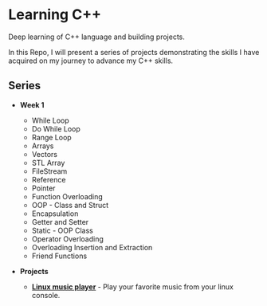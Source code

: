 # Learning C++

Deep learning of C++ language and building projects.

In this Repo, I will present a series of projects demonstrating the skills I have 
acquired on my journey to advance my C++ skills.


## Series
* __Week 1__
  * While Loop
  * Do While Loop
  * Range Loop
  * Arrays
  * Vectors
  * STL Array
  * FileStream
  * Reference
  * Pointer
  * Function Overloading
  * OOP - Class and Struct
  * Encapsulation
  * Getter and Setter
  * Static - OOP Class
  * Operator Overloading
  * Overloading Insertion and Extraction
  * Friend Functions
  
* __Projects__
  - [**Linux music player**](https://github.com/cbedroid/learn-cpp/tree/master/1-MusicPlayer) -      Play your favorite music from your linux console.
